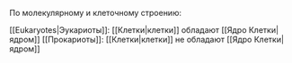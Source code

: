 По молекулярному и клеточному строению:

[[Eukaryotes|Эукариоты]]: [[Клетки|клетки]] обладают [[Ядро Клетки|ядром]]
[[Прокариоты]]: [[Клетки|клетки]] не обладают [[Ядро Клетки|ядром]]